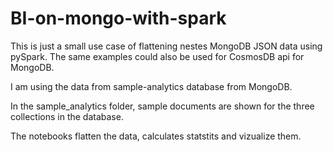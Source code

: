 # BI-on-mongo-with-spark

This is just a small use case of flattening nestes MongoDB JSON data using pySpark.
The same examples could also be used for CosmosDB api for MongoDB.

I am using the data from sample-analytics database from MongoDB.

In the sample_analytics folder, sample documents are shown for the three collections in the database.

The notebooks flatten the data, calculates statstits and vizualize them.



